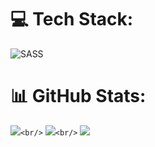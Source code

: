 # 💻 Tech Stack:

![SASS](https://img.shields.io/badge/SASS-hotpink.svg?style=for-the-badge&logo=SASS&logoColor=white)

# 📊 GitHub Stats:

![](https://github-readme-stats.vercel.app/api?username=maksniv&theme=dark&hide_border=false&include_all_commits=false&count_private=false)`<br/>`
![](https://github-readme-streak-stats.herokuapp.com/?user=maksniv&theme=dark&hide_border=false)`<br/>`
![](https://github-readme-stats.vercel.app/api/top-langs/?username=maksniv&theme=dark&hide_border=false&include_all_commits=false&count_private=false&layout=compact)

<!-- Proudly created with GPRM ( https://gprm.itsvg.in ) -->
